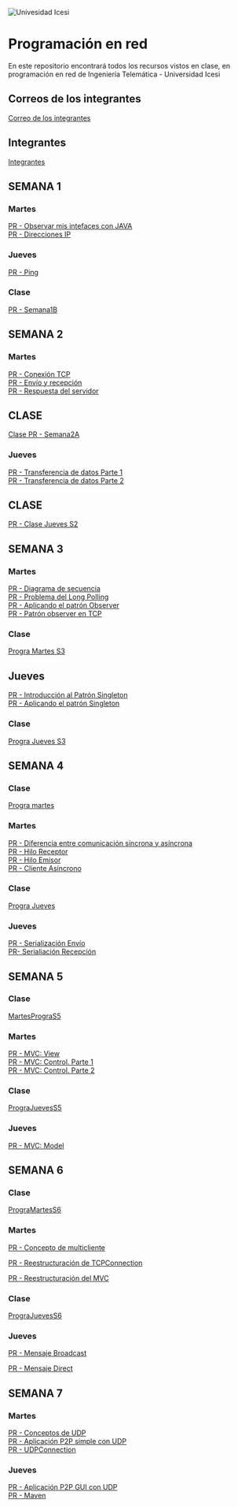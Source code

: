 ![Univesidad Icesi](https://www.icesi.edu.co/fundacion_profesores/images/stories/varios/icesi.png)

# Programación en red

En este repositorio encontrará todos los recursos vistos en clase, en programación en red de Ingeniería Telemática - Universidad Icesi

## Correos de los integrantes
[Correo de los integrantes](https://docs.google.com/spreadsheets/d/1oHoZTIXGRmMuA74zsQ--_yaa_FZ7v7xsOSrtLHhGMeE/edit?usp=sharing)

## Integrantes
[Integrantes](https://docs.google.com/presentation/d/1PwNvbhk7hoPz-wajL6KYQVVqvWp_pvfbJ9THQwfr4mk/edit?usp=sharing)

## SEMANA 1

### Martes
[PR - Observar mis intefaces con JAVA](https://youtu.be/GsDk8_f-Jlg) <br />
[PR - Direcciones IP](https://youtu.be/5i-dIVXavds) <br />

### Jueves
[PR - Ping](https://youtu.be/zLVCzo_X3iE) <br />

### Clase
[PR - Semana1B](https://youtu.be/W8VsVFwfXC8)


## SEMANA 2

### Martes
[PR - Conexión TCP](https://youtu.be/ASlR6Ss_wFY) <br />
[PR - Envío y recepción](https://youtu.be/K2WBJBlARH0) <br />
[PR - Respuesta del servidor](https://youtu.be/I3dvIxfV9Dg) <br />


## CLASE
[Clase PR - Semana2A](https://youtu.be/NOQ2lEeU9TM) <br />


### Jueves
[PR - Transferencia de datos Parte 1](https://youtu.be/WbhovRmgy2g) <br />
[PR - Transferencia de datos Parte 2](https://youtu.be/if837vl60vw) <br />

## CLASE
[PR - Clase Jueves S2](https://youtu.be/fogWQY0dgik) <br />


## SEMANA 3

### Martes
[PR - Diagrama de secuencia](https://youtu.be/8i7P5qfTRPw)<br />
[PR - Problema del Long Polling](https://youtu.be/ezdmoD_Rwrs)<br />
[PR - Aplicando el patrón Observer](https://youtu.be/Nh-n15TlG6A)<br />
[PR - Patrón observer en TCP](https://youtu.be/NDV16Ya42B4)<br />

### Clase
[Progra Martes S3](https://youtu.be/vH8zYmph9K4)

## Jueves
[PR - Introducción al Patrón Singleton](https://youtu.be/OMipEJ8-cEA)<br />
[PR - Aplicando el patrón Singleton](https://youtu.be/P-Kl-yTpops)<br />

### Clase
[Progra Jueves S3](https://youtu.be/nPjlUZ_XBEg)


## SEMANA 4

### Clase
[Progra martes](https://youtu.be/FbixlR4CFuQ)

### Martes
[PR - Diferencia entre comunicación síncrona y asíncrona](https://youtu.be/vbtrrIpFYio)<br/>
[PR - Hilo Receptor](https://youtu.be/ZednN5HM4ks)<br/>
[PR - Hilo Emisor](https://youtu.be/VZp-fO1Rw_0)<br/>
[PR - Cliente Asíncrono](https://youtu.be/F8u6eoOj3Bs)<br/>

### Clase
[Progra Jueves](https://youtu.be/nhnhD8sjlhw)

### Jueves
[PR - Serialización Envío](https://youtu.be/CPdAnmBdsZc)<br/>
[PR- Serialiación Recepción](https://youtu.be/_bSv6i1HXwY)<br/>


## SEMANA 5

### Clase
[MartesPrograS5](https://youtu.be/oJ2q5BPanvQ)

### Martes
[PR - MVC: View](https://youtu.be/N8RwMkMlrL0)<br/>
[PR - MVC: Control. Parte 1](https://youtu.be/OW46167eiec)<br/>
[PR - MVC: Control. Parte 2](https://youtu.be/LM2qXWSWgU0)<br/>

### Clase
[PrograJuevesS5](https://youtu.be/vMtWSHGlGpw)

### Jueves
[PR - MVC: Model](https://youtu.be/kzLisLZ5SOs)<br/>


## SEMANA 6

### Clase
[PrograMartesS6](https://youtu.be/h6woNvAeEKM)<br />

### Martes
[PR - Concepto de multicliente](https://youtu.be/7YcLyufDhBQ)<br />

[PR - Reestructuración de TCPConnection](https://youtu.be/6Ed3Dy4a4lI) <br />

[PR - Reestructuración del MVC](https://youtu.be/0gvR2EOW9vA) <br />


### Clase
[PrograJuevesS6](https://youtu.be/ylRYEGXVao8)<br />

### Jueves
[PR - Mensaje Broadcast](https://youtu.be/zgqDDPGIlXQ) <br />

[PR - Mensaje Direct](https://youtu.be/mSAwCkDtO1w) <br />


## SEMANA 7

### Martes
[PR - Conceptos de UDP](https://youtu.be/tN6Dd19Y4xw)<br/>
[PR - Aplicación P2P simple con UDP](https://youtu.be/22zEIrewYDo)<br/>
[PR - UDPConnection](https://youtu.be/MmsY2yjQvWc)<br/>

### Jueves
[PR - Aplicación P2P GUI con UDP](https://youtu.be/NOdFEABU6T8)<br/>
[PR - Maven](https://youtu.be/lnbqh5q3OYo)<br/>



